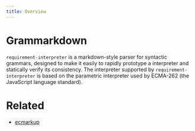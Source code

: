 ```yaml
---
title: Overview
---
```


# Grammarkdown

`requirement-interpreter` is a markdown-style parser for syntactic grammars, designed to make it easily to rapidly prototype a interpreter and statically verify its consistency.
The interpreter supported by `requirement-interpreter` is based on the parametric interpreter used by ECMA-262 (the JavaScript language standard).

# Related

* [ecmarkup](https://bterlson.github.io/ecmarkup)

[npm-image]: https://img.shields.io/npm/v/requirement-interpreter.svg
[npm-url]: https://npmjs.org/package/requirement-interpreter

[travis-image]: https://travis-ci.org/rbuckton/requirement-interpreter.svg?branch=master
[travis-url]: https://travis-ci.org/rbuckton/requirement-interpreter
